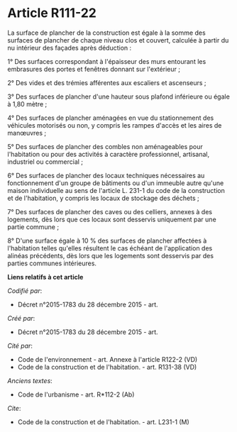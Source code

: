 # Article R111-22

La surface de plancher de la construction est égale à la somme des surfaces de plancher de chaque niveau clos et couvert,
calculée à partir du nu intérieur des façades après déduction :

1° Des surfaces correspondant à l'épaisseur des murs entourant les embrasures des portes et fenêtres donnant sur
l'extérieur ;

2° Des vides et des trémies afférentes aux escaliers et ascenseurs ;

3° Des surfaces de plancher d'une hauteur sous plafond inférieure ou égale à 1,80 mètre ;

4° Des surfaces de plancher aménagées en vue du stationnement des véhicules motorisés ou non, y compris les rampes d'accès et
les aires de manœuvres ;

5° Des surfaces de plancher des combles non aménageables pour l'habitation ou pour des activités à caractère professionnel,
artisanal, industriel ou commercial ;

6° Des surfaces de plancher des locaux techniques nécessaires au fonctionnement d'un groupe de bâtiments ou d'un immeuble
autre qu'une maison individuelle au sens de l'article L. 231-1 du code de la construction et de l'habitation, y compris les
locaux de stockage des déchets ;

7° Des surfaces de plancher des caves ou des celliers, annexes à des logements, dès lors que ces locaux sont desservis
uniquement par une partie commune ;

8° D'une surface égale à 10 % des surfaces de plancher affectées à l'habitation telles qu'elles résultent le cas échéant de
l'application des alinéas précédents, dès lors que les logements sont desservis par des parties communes intérieures.

**Liens relatifs à cet article**

_Codifié par_:

  - Décret n°2015-1783 du 28 décembre 2015 - art.

_Créé par_:

  - Décret n°2015-1783 du 28 décembre 2015 - art.

_Cité par_:

  - Code de l'environnement - art. Annexe à l'article R122-2 (VD)
  - Code de la construction et de l'habitation. - art. R131-38 (VD)

_Anciens textes_:

  - Code de l'urbanisme - art. R*112-2 (Ab)

_Cite_:

  - Code de la construction et de l'habitation. - art. L231-1 (M)
